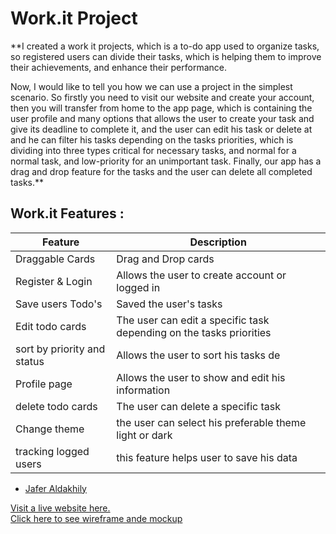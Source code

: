 # Work.it Project

\*\*I created a work it projects, which is a to-do app used to organize tasks, so registered users can divide their tasks, which is helping them to improve their achievements, and enhance their performance.

Now, I would like to tell you how we can use a project in the simplest scenario.
So firstly you need to visit our website and create your account, then you will transfer from home to the app page, which is containing the user profile and many options that allows the user to create your task and give its deadline to complete it, and the user can edit his task or delete at and he can filter his tasks depending on
the tasks priorities, which is dividing into three types critical for necessary tasks, and normal for a normal task, and low-priority for an unimportant task.
Finally, our app has a drag and drop feature for the tasks and the user can delete all completed tasks.\*\*

## Work.it Features :

| Feature                     | Description                                                         |
| --------------------------- | ------------------------------------------------------------------- |
| Draggable Cards             | Drag and Drop cards                                                 |
| Register & Login            | Allows the user to create account or logged in                      |
| Save users Todo's           | Saved the user's tasks                                              |
| Edit todo cards             | The user can edit a specific task depending on the tasks priorities |
| sort by priority and status | Allows the user to sort his tasks de                                |
| Profile page                | Allows the user to show and edit his information                    |
| delete todo cards           | The user can delete a specific task                                 |
| Change theme                | the user can select his preferable theme light or dark              |
| tracking logged users       | this feature helps user to save his data                            |

- [Jafer Aldakhily](https://github.com/AZZIE2000)

[Visit a live website here.](https://azzie2000.github.io/Todo-Website/)<br>
[Click here to see wireframe ande mockup](https://www.figma.com/file/BU7Db5UkPcYimCRe6WgdWt/To-Do?node-id=0%3A1)
